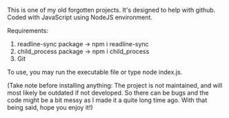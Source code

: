 This is one of my old forgotten projects. It's designed to help with github. Coded with JavaScript using NodeJS environment.

Requirements:

1. readline-sync package -> npm i readline-sync
2. child_process package -> npm i child_process
3. Git

To use, you may run the executable file or type node index.js.


(Take note before installing anything: The project is not maintained, and will most likely be outdated if not developed. So there can be bugs and the code might be a bit messy as I made it a quite long time ago. With that being said, hope you enjoy it!)
